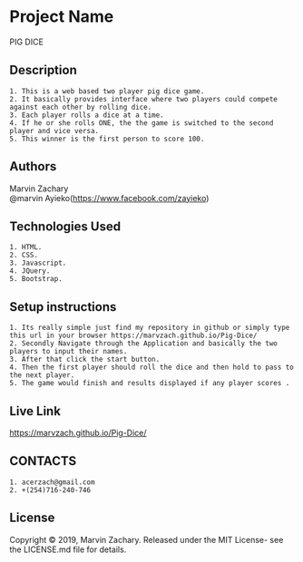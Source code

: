# Project Name
PIG DICE
## Description
    1. This is a web based two player pig dice game.
    2. It basically provides interface where two players could compete against each other by rolling dice.
    3. Each player rolls a dice at a time.
    4. If he or she rolls ONE, the the game is switched to the second player and vice versa.
    5. This winner is the first person to score 100.
## Authors
Marvin Zachary  
@marvin Ayieko(https://www.facebook.com/zayieko)
## Technologies Used
    1. HTML.
    2. CSS.
    3. Javascript.
    4. JQuery.
    5. Bootstrap.

## Setup instructions
    1. Its really simple just find my repository in github or simply type this url in your browser https://marvzach.github.io/Pig-Dice/
    2. Secondly Navigate through the Application and basically the two players to input their names.
    3. After that click the start button.
    4. Then the first player should roll the dice and then hold to pass to the next player.
    5. The game would finish and results displayed if any player scores .

## Live Link
https://marvzach.github.io/Pig-Dice/
## CONTACTS
    1. acerzach@gmail.com
    2. +(254)716-240-746
## License
Copyright © 2019, Marvin Zachary. Released under the MIT License- see the LICENSE.md file for details.
